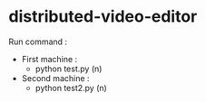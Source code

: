 # distributed-video-editor

Run command :
  - First machine :
    - python test.py (n)
  - Second machine :
    - python test2.py (n)
